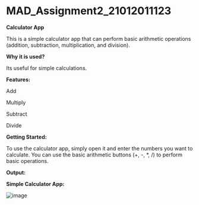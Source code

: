 # MAD_Assignment2_21012011123

**Calculator App**

This is a simple calculator app that can perform basic arithmetic operations (addition, subtraction, multiplication, and division).

**Why it is used?**

Its useful for simple calculations.

**Features:**

Add

Multiply

Subtract

Divide

**Getting Started:**

To use the calculator app, simply open it and enter the numbers you want to calculate. You can use the basic arithmetic buttons (+, -, *, /) to perform basic operations.

**Output:**

**Simple Calculator App:**

![image](https://github.com/rutviprajapati16/MAD_Assignment2_21012011123/assets/97946004/3b3853a1-320f-4bea-9e07-bde9a8b9b17e)

